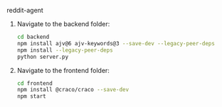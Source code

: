 reddit-agent

1. Navigate to the backend folder:
   ```bash
   cd backend
   npm install ajv@6 ajv-keywords@3 --save-dev --legacy-peer-deps
   npm install --legacy-peer-deps
   python server.py
2. Navigate to the frontend folder:
   ```bash
   cd frontend
   npm install @craco/craco --save-dev
   npm start

